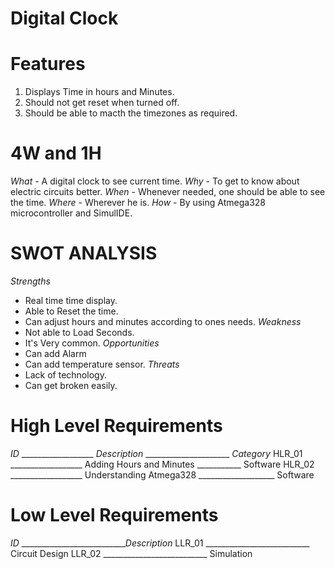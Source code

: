 # Digital Clock
# Features
1. Displays Time in hours and Minutes.
2. Should not get reset when turned off.
3. Should be able to macth the timezones as required.
# 4W and 1H
*What* - A digital clock to see current time.
*Why* - To get to know about electric circuits better.
*When* - Whenever needed, one should be able to see the time.
*Where* - Wherever he is.
*How* - By using Atmega328 microcontroller and SimulIDE. 
 # SWOT ANALYSIS
*Strengths* 
- Real time time display.
- Able to Reset the time. 
- Can adjust hours and minutes according to ones needs.
*Weakness*
- Not able to Load Seconds.
- It's Very common.
*Opportunities*
- Can add Alarm
- Can add temperature sensor.
*Threats*
- Lack of technology.
- Can get broken easily.
# High Level Requirements
*ID* __________________ *Description* _____________________ *Category*
HLR_01 __________________ Adding Hours and Minutes ___________ Software
HLR_02 __________________ Understanding Atmega328 ___________________ Software
# Low Level Requirements
*ID* __________________________*Description*
LLR_01 __________________________ Circuit Design
LLR_02 __________________________ Simulation